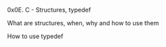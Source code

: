 0x0E. C - Structures, typedef



What are structures, when, why and how to use them

How to use typedef
